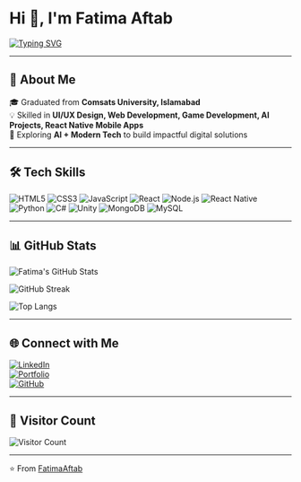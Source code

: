# Hi 👋, I'm Fatima Aftab  

[![Typing SVG](https://readme-typing-svg.herokuapp.com?font=Fira+Code&size=22&pause=1000&color=6C63FF&center=true&vCenter=true&width=500&lines=Software+Engineer;Web+Developer;Mobile+App+Developer;Game+Developer;AI+Enthusiast;UI%2FUX+Designer)](https://git.io/typing-svg)  

---

## 🚀 About Me  
🎓 Graduated from **Comsats University, Islamabad**  
💡 Skilled in **UI/UX Design, Web Development, Game Development, AI Projects, React Native Mobile Apps**  
🌱 Exploring **AI + Modern Tech** to build impactful digital solutions  

---

## 🛠 Tech Skills  
![HTML5](https://img.shields.io/badge/-HTML5-E34F26?style=flat&logo=html5&logoColor=fff)
![CSS3](https://img.shields.io/badge/-CSS3-1572B6?style=flat&logo=css3)
![JavaScript](https://img.shields.io/badge/-JavaScript-F7DF1E?style=flat&logo=javascript&logoColor=000)
![React](https://img.shields.io/badge/-React-61DAFB?style=flat&logo=react&logoColor=000)
![Node.js](https://img.shields.io/badge/-Node.js-339933?style=flat&logo=node.js&logoColor=fff)
![React Native](https://img.shields.io/badge/-React%20Native-61DAFB?style=flat&logo=react&logoColor=000)
![Python](https://img.shields.io/badge/-Python-3776AB?style=flat&logo=python&logoColor=fff)
![C#](https://img.shields.io/badge/-C%23-239120?style=flat&logo=c-sharp&logoColor=fff)
![Unity](https://img.shields.io/badge/-Unity-000000?style=flat&logo=unity&logoColor=fff)
![MongoDB](https://img.shields.io/badge/-MongoDB-47A248?style=flat&logo=mongodb&logoColor=fff)
![MySQL](https://img.shields.io/badge/-MySQL-4479A1?style=flat&logo=mysql&logoColor=fff)

---

## 📊 GitHub Stats  
![Fatima's GitHub Stats](https://github-readme-stats.vercel.app/api?username=FatimaAftab&show_icons=true&theme=tokyonight)  

![GitHub Streak](https://github-readme-streak-stats.herokuapp.com/?user=FatimaAftab&theme=tokyonight)  

![Top Langs](https://github-readme-stats.vercel.app/api/top-langs/?username=FatimaAftab&layout=compact&theme=tokyonight)  

---

## 🌐 Connect with Me  
[![LinkedIn](https://img.shields.io/badge/LinkedIn-%230077B5.svg?&style=flat&logo=linkedin&logoColor=white)](https://linkedin.com)  
[![Portfolio](https://img.shields.io/badge/Portfolio-%2312100E.svg?&style=flat&logo=vercel&logoColor=white)](https://yourportfolio.com)  
[![GitHub](https://img.shields.io/badge/GitHub-%2312100E.svg?&style=flat&logo=github&logoColor=white)](https://github.com/FatimaAftab)  

---

## 👀 Visitor Count  
![Visitor Count](https://komarev.com/ghpvc/?username=FatimaAftab&color=blueviolet&style=flat-square)  

---

⭐️ From [FatimaAftab](https://github.com/FatimaAftab)
